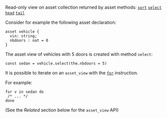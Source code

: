Read-only view on asset collection returned by asset methods: [`sort`](/docs/reference/expressions/asset#asortf) [`select`](/docs/reference/expressions/asset#aselectp) [`head`](/docs/reference/expressions/asset#aheadi--nat) [`tail`](/docs/reference/expressions/asset#ataili--nat)

Consider for example the following asset declaration:
```archetype
asset vehicle {
  vin: string;
  nbdoors : nat = 0
}
```

The asset view of vehicles with 5 doors is created with method `select`:
```archetype
const sedan = vehicle.select(the.nbdoors = 5)
```

It is possible to iterate on an `asset_view` with the [`for`](/docs/reference/instructions/control#for) instruction.

For example:
```archetype
for v in sedan do
 /* ... */
done
```

(See the *Related* section below for the `asset_view` API)
